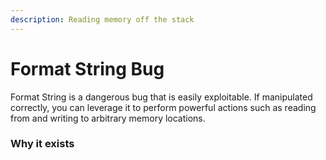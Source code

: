```yaml
---
description: Reading memory off the stack
---
```


# Format String Bug

Format String is a dangerous bug that is easily exploitable. If manipulated correctly, you can leverage it to perform powerful actions such as reading from and writing to arbitrary memory locations.

### Why it exists



